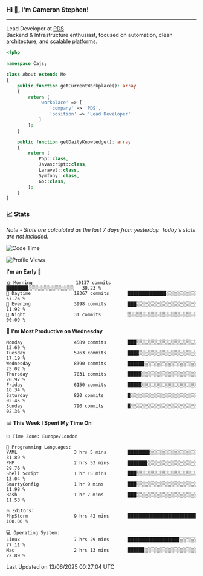 ### Hi 👋, I'm Cameron Stephen!

---

Lead Developer at [PDS](https://prindatasolutions.co.uk)  
Backend & Infrastructure enthusiast, focused on automation, clean architecture, and scalable platforms.


```php
<?php

namespace Cajs;

class About extends Me
{
    public function getCurrentWorkplace(): array
    {
        return [
            'workplace' => [
                'company' => 'PDS',
                'position' => 'Lead Developer'
            ]
        ];
    }

    public function getDailyKnowledge(): array
    {
        return [
            Php::class,
            Javascript::class,
            Laravel::class,
            Symfony::class,
            Go::class,
        ];
    }
}
```

### 📈 Stats
<p><em>Note - Stats are calculated as the last 7 days from yesterday. Today's stats are not included.</em></p>


<!--START_SECTION:waka-->
![Code Time](http://img.shields.io/badge/Code%20Time-4%2C523%20hrs%2056%20mins-blue)

![Profile Views](http://img.shields.io/badge/Profile%20Views-0-blue)

**I'm an Early 🐤** 

```text
🌞 Morning                10137 commits       ████████░░░░░░░░░░░░░░░░░   30.23 % 
🌆 Daytime                19367 commits       ██████████████░░░░░░░░░░░   57.76 % 
🌃 Evening                3998 commits        ███░░░░░░░░░░░░░░░░░░░░░░   11.92 % 
🌙 Night                  31 commits          ░░░░░░░░░░░░░░░░░░░░░░░░░   00.09 % 
```
📅 **I'm Most Productive on Wednesday** 

```text
Monday                   4589 commits        ███░░░░░░░░░░░░░░░░░░░░░░   13.69 % 
Tuesday                  5763 commits        ████░░░░░░░░░░░░░░░░░░░░░   17.19 % 
Wednesday                8390 commits        ██████░░░░░░░░░░░░░░░░░░░   25.02 % 
Thursday                 7031 commits        █████░░░░░░░░░░░░░░░░░░░░   20.97 % 
Friday                   6150 commits        █████░░░░░░░░░░░░░░░░░░░░   18.34 % 
Saturday                 820 commits         █░░░░░░░░░░░░░░░░░░░░░░░░   02.45 % 
Sunday                   790 commits         █░░░░░░░░░░░░░░░░░░░░░░░░   02.36 % 
```


📊 **This Week I Spent My Time On** 

```text
🕑︎ Time Zone: Europe/London

💬 Programming Languages: 
YAML                     3 hrs 5 mins        ████████░░░░░░░░░░░░░░░░░   31.89 % 
PHP                      2 hrs 53 mins       ███████░░░░░░░░░░░░░░░░░░   29.76 % 
Shell Script             1 hr 15 mins        ███░░░░░░░░░░░░░░░░░░░░░░   13.04 % 
SmartyConfig             1 hr 9 mins         ███░░░░░░░░░░░░░░░░░░░░░░   11.98 % 
Bash                     1 hr 7 mins         ███░░░░░░░░░░░░░░░░░░░░░░   11.53 % 

🔥 Editors: 
PhpStorm                 9 hrs 42 mins       █████████████████████████   100.00 % 

💻 Operating System: 
Linux                    7 hrs 29 mins       ███████████████████░░░░░░   77.11 % 
Mac                      2 hrs 13 mins       ██████░░░░░░░░░░░░░░░░░░░   22.89 % 
```


 Last Updated on 13/06/2025 00:27:04 UTC
<!--END_SECTION:waka-->
